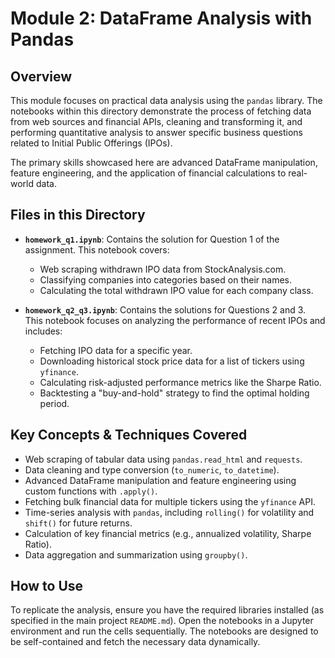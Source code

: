 # Module 2: DataFrame Analysis with Pandas

## Overview

This module focuses on practical data analysis using the `pandas` library. The notebooks within this directory demonstrate the process of fetching data from web sources and financial APIs, cleaning and transforming it, and performing quantitative analysis to answer specific business questions related to Initial Public Offerings (IPOs).

The primary skills showcased here are advanced DataFrame manipulation, feature engineering, and the application of financial calculations to real-world data.

## Files in this Directory

-   **`homework_q1.ipynb`**: Contains the solution for Question 1 of the assignment. This notebook covers:
    -   Web scraping withdrawn IPO data from StockAnalysis.com.
    -   Classifying companies into categories based on their names.
    -   Calculating the total withdrawn IPO value for each company class.

-   **`homework_q2_q3.ipynb`**: Contains the solutions for Questions 2 and 3. This notebook focuses on analyzing the performance of recent IPOs and includes:
    -   Fetching IPO data for a specific year.
    -   Downloading historical stock price data for a list of tickers using `yfinance`.
    -   Calculating risk-adjusted performance metrics like the Sharpe Ratio.
    -   Backtesting a "buy-and-hold" strategy to find the optimal holding period.

## Key Concepts & Techniques Covered

-   Web scraping of tabular data using `pandas.read_html` and `requests`.
-   Data cleaning and type conversion (`to_numeric`, `to_datetime`).
-   Advanced DataFrame manipulation and feature engineering using custom functions with `.apply()`.
-   Fetching bulk financial data for multiple tickers using the `yfinance` API.
-   Time-series analysis with `pandas`, including `rolling()` for volatility and `shift()` for future returns.
-   Calculation of key financial metrics (e.g., annualized volatility, Sharpe Ratio).
-   Data aggregation and summarization using `groupby()`.

## How to Use

To replicate the analysis, ensure you have the required libraries installed (as specified in the main project `README.md`). Open the notebooks in a Jupyter environment and run the cells sequentially. The notebooks are designed to be self-contained and fetch the necessary data dynamically.